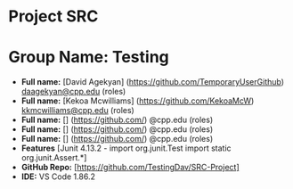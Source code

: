 # Project SRC
# Group Name: Testing
- **Full name:** [David Agekyan] (https://github.com/TemporaryUserGithub) daagekyan@cpp.edu (roles)
- **Full name:** [Kekoa Mcwilliams] (https://github.com/KekoaMcW) kkmcwilliams@cpp.edu (roles)
- **Full name:** [] (https://github.com/) @cpp.edu (roles)
- **Full name:** [] (https://github.com/) @cpp.edu (roles)
- **Full name:** [] (https://github.com/) @cpp.edu (roles)
- **Features** [Junit 4.13.2 - import org.junit.Test import static org.junit.Assert.*] 
- **GitHub Repo:** [https://github.com/TestingDav/SRC-Project] 
- **IDE:** VS Code 1.86.2

